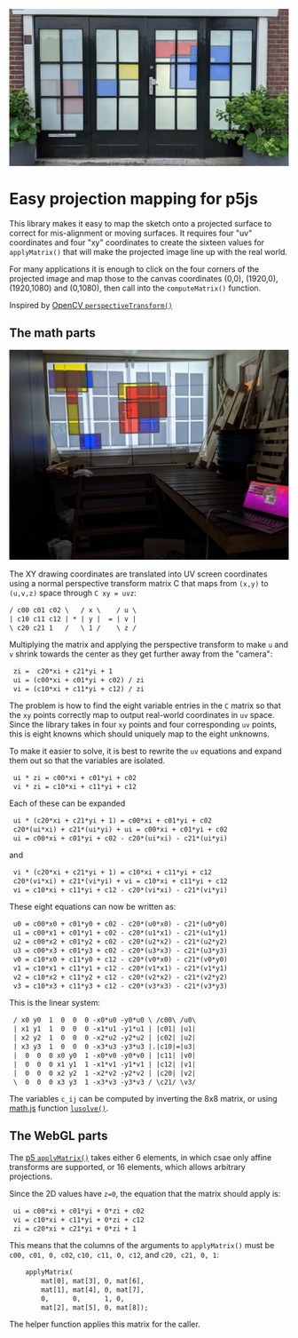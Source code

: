 ![Rear-projected on glass doors](images/demo.jpg)

# Easy projection mapping for p5js

This library makes it easy to map the sketch onto a projected
surface to correct for mis-alignment or moving surfaces.
It requires four "uv" coordinates and four "xy" coordinates
to create the sixteen values for `applyMatrix()` that will make
the projected image line up with the real world.

For many applications it is enough to click on the four corners
of the projected image and map those to the canvas coordinates
(0,0), (1920,0), (1920,1080) and (0,1080), then call into the
`computeMatrix()` function.

Inspired by [OpenCV `perspectiveTransform()`](https://docs.opencv.org/3.4/d2/de8/group__core__array.html#gad327659ac03e5fd6894b90025e6900a7)


## The math parts

![Behind the scenes pre-alignment](images/alignment.jpg)

The XY drawing coordinates are translated into UV screen coordinates
using a normal perspective transform matrix C that maps from `(x,y)`
to `(u,v,z)` space through `C xy = uvz`:

```
/ c00 c01 c02 \   / x \    / u \
| c10 c11 c12 | * | y |  = | v |
\ c20 c21 1   /   \ 1 /    \ z /
```

Multiplying the matrix and applying the perspective transform to make `u` and `v`
shrink towards the center as they get further away from the "camera":

```
 zi =  c20*xi + c21*yi + 1
 ui = (c00*xi + c01*yi + c02) / zi
 vi = (c10*xi + c11*yi + c12) / zi
```

The problem is how to find the eight variable entries in the `C` matrix
so that the `xy` points correctly map to output real-world coordinates
in `uv` space.  Since the library takes in four `xy` points and four corresponding
`uv` points, this is eight knowns which should uniquely map to the eight
unknowns.

To make it easier to solve, it is best to rewrite the `uv` equations and
expand them out so that the variables are isolated.

```
 ui * zi = c00*xi + c01*yi + c02
 vi * zi = c10*xi + c11*yi + c12
```

Each of these can be expanded

```
 ui * (c20*xi + c21*yi + 1) = c00*xi + c01*yi + c02
 c20*(ui*xi) + c21*(ui*yi) + ui = c00*xi + c01*yi + c02
 ui = c00*xi + c01*yi + c02 - c20*(ui*xi) - c21*(ui*yi)
```

and 

```
 vi * (c20*xi + c21*yi + 1) = c10*xi + c11*yi + c12
 c20*(vi*xi) + c21*(vi*yi) + vi = c10*xi + c11*yi + c12
 vi = c10*xi + c11*yi + c12 - c20*(vi*xi) - c21*(vi*yi)
```

These eight equations can now be written as:

```
 u0 = c00*x0 + c01*y0 + c02 - c20*(u0*x0) - c21*(u0*y0)
 u1 = c00*x1 + c01*y1 + c02 - c20*(u1*x1) - c21*(u1*y1)
 u2 = c00*x2 + c01*y2 + c02 - c20*(u2*x2) - c21*(u2*y2)
 u3 = c00*x3 + c01*y3 + c02 - c20*(u3*x3) - c21*(u3*y3)
 v0 = c10*x0 + c11*y0 + c12 - c20*(v0*x0) - c21*(v0*y0)
 v1 = c10*x1 + c11*y1 + c12 - c20*(v1*x1) - c21*(v1*y1)
 v2 = c10*x2 + c11*y2 + c12 - c20*(v2*x2) - c21*(v2*y2)
 v3 = c10*x3 + c11*y3 + c12 - c20*(v3*x3) - c21*(v3*y3)
```

This is the linear system:

```
 / x0 y0  1  0  0  0 -x0*u0 -y0*u0 \ /c00\ /u0\
 | x1 y1  1  0  0  0 -x1*u1 -y1*u1 | |c01| |u1|
 | x2 y2  1  0  0  0 -x2*u2 -y2*u2 | |c02| |u2|
 | x3 y3  1  0  0  0 -x3*u3 -y3*u3 |.|c10|=|u3|
 |  0  0  0 x0 y0  1 -x0*v0 -y0*v0 | |c11| |v0|
 |  0  0  0 x1 y1  1 -x1*v1 -y1*v1 | |c12| |v1|
 |  0  0  0 x2 y2  1 -x2*v2 -y2*v2 | |c20| |v2|
 \  0  0  0 x3 y3  1 -x3*v3 -y3*v3 / \c21/ \v3/
```

The variables `c_ij` can be computed by inverting the 8x8 matrix,
or using [math.js](https://mathjs.org/) function [`lusolve()`](https://mathjs.org/docs/reference/functions/lusolve.html).

## The WebGL parts

The [p5 `applyMatrix()`](https://p5js.org/reference/#/p5/applyMatrix)
takes either 6 elements, in which csae only affine transforms are supported,
or 16 elements, which allows arbitrary projections.

Since the 2D values have `z=0`, the equation that the matrix should apply is:

```
 ui = c00*xi + c01*yi + 0*zi + c02
 vi = c10*xi + c11*yi + 0*zi + c12
 zi = c20*xi + c21*yi + 0*zi + 1
```

This means that the columns of the arguments to `applyMatrix()`
must be `c00, c01, 0, c02`, `c10, c11, 0, c12`, and `c20, c21, 0, 1`:

```
	applyMatrix(
		mat[0], mat[3], 0, mat[6],
		mat[1], mat[4], 0, mat[7],
		0,      0,      1, 0,
		mat[2], mat[5], 0, mat[8]);
```

The helper function applies this matrix for the caller.
